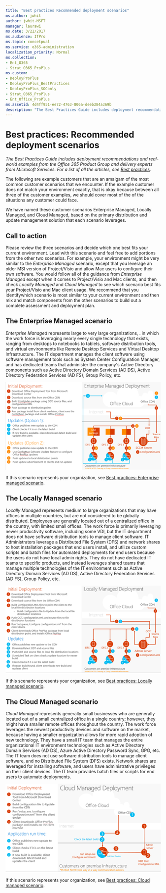 ```yaml
---
title: "Best practices Recommended deployment scenarios"
ms.author: jwhit
author: jwhit-MSFT
manager: laurawi
ms.date: 3/22/2017
ms.audience: ITPro
ms.topic: concetpual
ms.service: o365-administration
localization_priority: Normal
ms.collection:
- Ent_O365
- Strat_O365_ProPlus
ms.custom:
- DeployProPlus
- DeployProPlus_BestPractices
- DeployProPlus_SOConly
- Strat_O365_ProPlus
- Ent_Office_ProPlus
ms.assetid: 4d4ff951-ee72-4763-806a-deeb384a369b
description: "The Best Practices Guide includes deployment recommendations and real-world examples from the Office 365 Product Group and delivery experts from Microsoft Services. For a list of all the articles, see Best practices."
---
```


# Best practices: Recommended deployment scenarios

 *The Best Practices Guide includes deployment recommendations and real-world examples from the Office 365 Product Group and delivery experts from Microsoft Services. For a list of all the articles, see [Best practices](best-practices.md).* 
  
The following are example customers that are an amalgam of the most common customer scenarios that we encounter. If the example customer does not match your environment exactly, that is okay because between all three of the customer examples, we should cover most of the of the situations any customer could face.
  
We have named these customer scenarios Enterprise Managed, Locally Managed, and Cloud Managed, based on the primary distribution and update management solution that each scenario leverages.
  
## Call to action

Please review the three scenarios and decide which one best fits your current environment. Lead with this scenario and feel free to add portions from the other two scenarios. For example, your environment might be very similar to the  *Enterprise Managed*  scenario, except that you leverage an older MSI version of Project/Visio and allow Mac users to configure their own software. You would follow all of the guidance from *Enterprise Managed*  except when it comes to Project/Visio and Mac clients, and then check *Locally Managed*  and *Cloud Managed*  to see which scenario best fits your Project/Visio and Mac client usage.﻿ We recommend that you identifywhich scenario is most similar to your current environment and then mix and match components from the other scenarios to build out a complete assessment and deployment plan.
  
## The Enterprise Managed scenario

 *Enterprise Managed*  represents large to very large organizations, . in which the work force is leveraging nearly every single technology that exists, ranging from desktops to notebooks to tablets, software distribution tools, and virtual environments like Remote Desktop Services and Virtual Desktop Infrastructure. The IT department manages the client software using software management tools such as System Center Configuration Manager, and has dedicated teams that administer the company's Active Directory components such as Active Directory Domain Services (AD DS), Active Directory Federation Services (AD FS), Group Policy, etc.
  
![Enterprise Managed deployment](../images/180d081a-aad7-40f9-bb18-ff65ff166530.png)
  
If this scenario represents your organization, see [Best practices: Enterprise managed scenario](best-practices-enterprise-managed-scenario.md).
  
## The Locally Managed scenario

 *Locally Managed*  represents medium to large organizations that may have offices in multiple countries, but are not considered to be globally distributed. Employees are generally located out of a centralized office in the country, with limited small offices. The work force is primarily leveraging newer productivity software, including some VDI, but the IT department does not have software distribution tools to manage client software. IT Administrators leverage a Distributed File System (DFS) and network shares to host installation packages that end users install, and utilize custom scripts and batch files for automated deployments for end users because the users do not have local admin rights. They do not have dedicated IT teams to specific products, and instead leverages shared teams that manage multiple technologies of the IT environment such as Active Directory Domain Services (AD DS), Active Directory Federation Services (AD FS), Group Policy, etc.
  
![Locally Managed deployment](../images/067af377-022d-4a4b-aa04-993669398ebc.png)
  
If this scenario represents your organization, see [Best practices: Locally managed scenario](best-practices-locally-managed-scenario.md).
  
## The Cloud Managed scenario

 *Cloud Managed*  represents generally small businesses who are generally located out of a small centralized office in a single country; however, they might have smaller remote offices throughout the country. The work force leverages the newest productivity devices and software on the market, because having a smaller organization allows for more rapid adoption of new technology. They have a small IT team that manages the entire organizational IT environment technologies such as Active Directory Domain Services (AD DS), Azure Active Directory Password Sync, GPO, etc. The IT team does not use software distribution tools to manage client software, and no Distributed File System (DFS) exists. Network shares are leveraged for installing software, and users have administrative privileges on their client devices. The IT team provides batch files or scripts for end users to automate deployments.
  
![Cloud Managed deployment](../images/f1468c2b-b347-4f55-b6b7-0fa9e23a7e97.png)
  
If this scenario represents your organization, see [Best practices: Cloud managed scenario](best-practices-cloud-managed-scenario.md).
  

